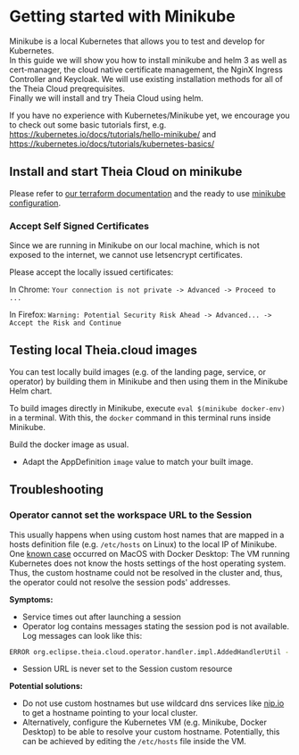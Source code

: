 # Getting started with Minikube

Minikube is a local Kubernetes that allows you to test and develop for Kubernetes.\
In this guide we will show you how to install minikube and helm 3 as well as cert-manager, the cloud native certificate management, the NginX Ingress Controller and Keycloak. We will use existing installation methods for all of the Theia Cloud preqrequisites.\
Finally we will install and try Theia Cloud using helm.

If you have no experience with Kubernetes/Minikube yet, we encourage you to check out some basic tutorials first, e.g. <https://kubernetes.io/docs/tutorials/hello-minikube/> and <https://kubernetes.io/docs/tutorials/kubernetes-basics/>

## Install and start Theia Cloud on minikube

Please refer to [our terraform documentation](../../../terraform/terraform.md) and the ready to use [minikube configuration](../../../terraform/terraform.md#minikube).

### Accept Self Signed Certificates

Since we are running in Minikube on our local machine, which is not exposed to the internet, we cannot use letsencrypt certificates.

Please accept the locally issued certificates:

In Chrome:
`Your connection is not private -> Advanced -> Proceed to ...`

In Firefox:
`Warning: Potential Security Risk Ahead -> Advanced... -> Accept the Risk and Continue`

## Testing local Theia.cloud images

You can test locally build images (e.g. of the landing page, service, or operator) by building them in Minikube and then using them in the Minikube Helm chart.

To build images directly in Minikube, execute `eval $(minikube docker-env)` in a terminal.
With this, the `docker` command in this terminal runs inside Minikube.

Build the docker image as usual.

- Adapt the AppDefinition `image` value to match your built image.

## Troubleshooting

### Operator cannot set the workspace URL to the Session

This usually happens when using custom host names that are mapped in a hosts definition file (e.g. `/etc/hosts` on Linux) to the local IP of Minikube.
One [known case](https://github.com/eclipsesource/theia-cloud/issues/150) occurred on MacOS with Docker Desktop:
The VM running Kubernetes does not know the hosts settings of the host operating system.
Thus, the custom hostname could not be resolved in the cluster and, thus, the operator could not resolve the session pods' addresses.

**Symptoms:**

- Service times out after launching a session
- Operator log contains messages stating the session pod is not available. Log messages can look like this:

```bash
ERROR org.eclipse.theia.cloud.operator.handler.impl.AddedHandlerUtil - [16695cf8-1e88-4ca9-93b2-483ebb89e5e4] ws.myhostname.io/e91be8be-0ed3-4c81-8a7b-b3d03bad6fd2/ is NOT available yet.
```

- Session URL is never set to the Session custom resource

**Potential solutions:**

- Do not use custom hostnames but use wildcard dns services like [nip.io](https://nip.io/) to get a hostname pointing to your local cluster.
- Alternatively, configure the Kubernetes VM (e.g. Minikube, Docker Desktop) to be able to resolve your custom hostname. Potentially, this can be achieved by editing the `/etc/hosts` file inside the VM.
